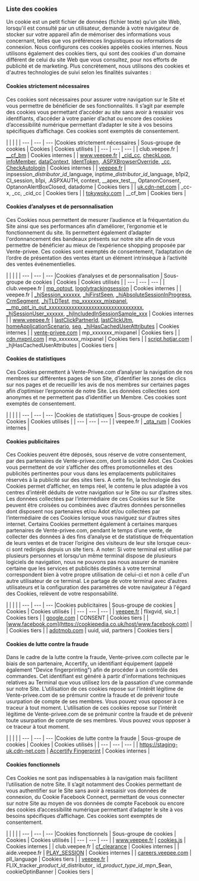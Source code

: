 ### Liste des cookies

Un cookie est un petit fichier de données (fichier texte) qu'un site Web, lorsqu'il est consulté par un utilisateur, demande à votre navigateur de stocker sur votre appareil afin de mémoriser des informations vous concernant, telles que vos préférences linguistiques ou informations de connexion. Nous configurons ces cookies appelés cookies internes. Nous utilisons également des cookies tiers, qui sont des cookies d'un domaine différent de celui du site Web que vous consultez, pour nos efforts de publicité et de marketing. Plus concrètement, nous utilisons des cookies et d'autres technologies de suivi selon les finalités suivantes :

#### Cookies strictement nécessaires

Ces cookies sont nécessaires pour assurer votre navigation sur le Site et vous permettre de bénéficier de ses fonctionnalités. Il s’agit par exemple des cookies vous permettant d’accéder au site sans avoir à ressaisir vos identifiants, d’accéder à votre panier d’achat ou encore des cookies d’accessibilité numérique permettant d’adapter le site à vos besoins spécifiques d’affichage. Ces cookies sont exemptés de consentement.

|     |     |     |
| --- | --- | --- |Cookies strictement nécessaires
| Sous-groupe de cookies | Cookies | Cookies utilisés |
| --- | --- | --- |
| club.veepee.fr | [\_\_cf\_bm](https://cookiepedia.co.uk/cookies/__cf_bm) | Cookies internes |
| www.veepee.fr | [\_cid\_cc](https://cookiepedia.co.uk/cookies/_cid_cc), [checkLoop](https://cookiepedia.co.uk/cookies/checkLoop), [infoMember](https://cookiepedia.co.uk/cookies/infoMember), [dataContext](https://cookiepedia.co.uk/cookies/dataContext), [IdentToken](https://cookiepedia.co.uk/cookies/IdentToken), [.ASPXBrowserOverride](https://cookiepedia.co.uk/cookies/.ASPXBrowserOverride), [\_cc](https://cookiepedia.co.uk/cookies/_cc), [CheckAutologin](https://cookiepedia.co.uk/cookies/CheckAutologin) | Cookies internes |
| [veepee.fr](https://cookiepedia.co.uk/host/veepee.fr) | inpsession\_$distributor\_id\_$language, inptime\_$distributor\_id\_$language, b1pi2, CI\_session, b1pi, .ASPXAUTH, context, \_\_apex\_test\_\_, OptanonConsent, OptanonAlertBoxClosed, datadome | Cookies tiers |
| [uk.cdn-net.com](https://cookiepedia.co.uk/host/uk.cdn-net.com) | \_cc-x, \_cc, \_cid\_cc | Cookies tiers |
| [tokywoky.com](https://cookiepedia.co.uk/host/tokywoky.com) | \_\_cf\_bm | Cookies tiers |

#### Cookies d’analyses et de personnalisation

Ces Cookies nous permettent de mesurer l’audience et la fréquentation du Site ainsi que ses performances afin d’améliorer, l’ergonomie et le fonctionnement du site. Ils permettent également d’adapter l'ordonnancement des bandeaux présents sur notre site afin de vous permettre de bénéficier au mieux de l’expérience shopping proposée par Vente-privee. Ces cookies sont exemptés de consentement, l’adaptation de l’ordre de présentation des ventes étant un élément intrinsèque à l’activité des ventes événementielles.

|     |     |     |
| --- | --- | --- |Cookies d’analyses et de personnalisation
| Sous-groupe de cookies | Cookies | Cookies utilisés |
| --- | --- | --- |
| club.veepee.fr | [mp\_optout](https://cookiepedia.co.uk/cookies/mp_optout), [logglytrackingsession](https://cookiepedia.co.uk/cookies/logglytrackingsession) | Cookies internes |
| veepee.fr | [\_hjSession\_xxxxxx](https://cookiepedia.co.uk/cookies/_hjSession_xxxxxx), [\_hjFirstSeen](https://cookiepedia.co.uk/cookies/_hjFirstSeen), [\_hjAbsoluteSessionInProgress](https://cookiepedia.co.uk/cookies/_hjAbsoluteSessionInProgress), [CrmSegment](https://cookiepedia.co.uk/cookies/CrmSegment), [\_hjTLDTest](https://cookiepedia.co.uk/cookies/_hjTLDTest), [mp\_xxxxxxx\_mixpanel](https://cookiepedia.co.uk/cookies/mp_xxxxxxx_mixpanel), [\_\_mp\_opt\_in\_out\_xxxxxxxxxxxxxxxxxxxxxxxxxxxxxxxxx](https://cookiepedia.co.uk/cookies/__mp_opt_in_out_xxxxxxxxxxxxxxxxxxxxxxxxxxxxxxxxx), [\_hjSessionUser\_xxxxxx](https://cookiepedia.co.uk/cookies/_hjSessionUser_xxxxxx), [\_hjIncludedInSessionSample\_xxx](https://cookiepedia.co.uk/cookies/_hjIncludedInSessionSample_xxx) | Cookies internes |
| www.veepee.fr | [lastClickPartnerId](https://cookiepedia.co.uk/cookies/lastClickPartnerId), [lastClickUtm](https://cookiepedia.co.uk/cookies/lastClickUtm), [homeApplicationScenario](https://cookiepedia.co.uk/cookies/homeApplicationScenario), [seq](https://cookiepedia.co.uk/cookies/seq), [\_hjHasCachedUserAttributes](https://cookiepedia.co.uk/cookies/_hjHasCachedUserAttributes) | Cookies internes |
| [vente-privee.com](https://cookiepedia.co.uk/host/vente-privee.com) | mp\_xxxxxxx\_mixpanel | Cookies tiers |
| [cdn.mxpnl.com](https://cookiepedia.co.uk/host/cdn.mxpnl.com) | mp\_xxxxxxx\_mixpanel | Cookies tiers |
| [script.hotjar.com](https://cookiepedia.co.uk/host/script.hotjar.com) | \_hjHasCachedUserAttributes | Cookies tiers |

#### Cookies de statistiques

Ces Cookies permettent à Vente-Privee.com d’analyser la navigation de nos membres sur différentes pages de son Site, d’identifier les zones de clics sur nos pages et de recueillir les avis de nos membres sur certaines pages afin d’optimiser l’ergonomie de notre Site. Les données collectées sont anonymes et ne permettent pas d’identifier un Membre. Ces cookies sont exemptés de consentement.

|     |     |     |
| --- | --- | --- |Cookies de statistiques
| Sous-groupe de cookies | Cookies | Cookies utilisés |
| --- | --- | --- |
| veepee.fr | [\_qta\_rum](https://cookiepedia.co.uk/cookies/_qta_rum) | Cookies internes |

#### Cookies publicitaires

Ces Cookies peuvent être déposés, sous réserve de votre consentement, par des partenaires de Vente-privee.com, dont la société Adot. Ces Cookies vous permettent de voir s’afficher des offres promotionnelles et des publicités pertinentes pour vous dans les emplacements publicitaires réservés à la publicité sur des sites tiers. A cette fin, la technologie des Cookies permet d’afficher, en temps réel, le contenu le plus adaptée à vos centres d’intérêt déduits de votre navigation sur le Site ou sur d’autres sites. Les données collectées par l’intermédiaire de ces Cookies sur le Site peuvent être croisées ou combinées avec d’autres données personnelles dont disposent nos partenaires et/ou Adot et/ou collectées par l’intermédiaire de ces Cookies lorsque vous naviguez sur d’autres sites internet. Certains Cookies permettent également à certaines marques partenaires de Vente-privee.com, pendant le temps d’une vente, de collecter des données à des fins d’analyse et de statistique de fréquentation de leurs ventes et de tracer l’origine des visiteurs de leur site lorsque ceux-ci sont redirigés depuis un site tiers. A noter: Si votre terminal est utilisé par plusieurs personnes et lorsqu’un même terminal dispose de plusieurs logiciels de navigation, nous ne pouvons pas nous assurer de manière certaine que les services et publicités destinés à votre terminal correspondent bien à votre propre utilisation de celui-ci et non à celle d'un autre utilisateur de ce terminal. Le partage de votre terminal avec d’autres utilisateurs et la configuration des paramètres de votre navigateur à l'égard des Cookies, relèvent de votre responsabilité.

|     |     |     |
| --- | --- | --- |Cookies publicitaires
| Sous-groupe de cookies | Cookies | Cookies utilisés |
| --- | --- | --- |
| [veepee.fr](https://cookiepedia.co.uk/host/veepee.fr) | flixgvid, sio\_t | Cookies tiers |
| [google.com](https://cookiepedia.co.uk/host/google.com) | CONSENT | Cookies tiers |
| [www.facebook.com](https://cookiepedia.co.uk/host/www.facebook.com) |     | Cookies tiers |
| [adotmob.com](https://cookiepedia.co.uk/host/adotmob.com) | uuid, uid, partners | Cookies tiers |

#### Cookies de lutte contre la fraude

Dans le cadre de la lutte contre la fraude, Vente-privee.com collecte par le biais de son partenaire, Accertify, un identifiant équipement (appelé également "Device fingerprinting") afin de procéder à un contrôle des commandes. Cet identifiant est généré à partir d'informations techniques relatives au Terminal que vous utilisez lors de la passation d'une commande sur notre Site. L’utilisation de ces cookies repose sur l’intérêt légitime de Vente-privee.com de se prémunir contre la fraude et de prévenir toute usurpation de compte de ses membres. Vous pouvez vous opposer à ce traceur à tout moment. L’utilisation de ces cookies repose sur l’intérêt légitime de Vente-privee.com de se prémunir contre la fraude et de prévenir toute usurpation de compte de ses membres. Vous pouvez vous opposer à ce traceur à tout moment.

|     |     |     |
| --- | --- | --- |Cookies de lutte contre la fraude
| Sous-groupe de cookies | Cookies | Cookies utilisés |
| --- | --- | --- |
| https://staging-uk.cdn-net.com | [Accertify Fingerprint](https://cookiepedia.co.uk/cookies/Accertify%20Fingerprint) | Cookies internes |

#### Cookies fonctionnels

Ces Cookies ne sont pas indispensables à la navigation mais facilitent l’utilisation de notre Site. Il s’agit notamment des Cookies permettant de vous authentifier sur le Site sans avoir à ressaisir vos données de connexion, du Cookie Facebook Connect, permettant de vous connecter sur notre Site au moyen de vos données de compte Facebook ou encore des cookies d’accessibilité numérique permettant d’adapter le site à vos besoins spécifiques d’affichage. Ces cookies sont exemptés de consentement.

|     |     |     |
| --- | --- | --- |Cookies fonctionnels
| Sous-groupe de cookies | Cookies | Cookies utilisés |
| --- | --- | --- |
| www.veepee.fr | [cookies.js](https://cookiepedia.co.uk/cookies/cookies.js) | Cookies internes |
| club.veepee.fr | [cf\_clearance](https://cookiepedia.co.uk/cookies/cf_clearance) | Cookies internes |
| aide.veepee.fr | [PLAY\_SESSION](https://cookiepedia.co.uk/cookies/PLAY_SESSION) | Cookies internes |
| [careers.veepee.com](https://cookiepedia.co.uk/host/careers.veepee.com) | pll\_language | Cookies tiers |
| [veepee.fr](https://cookiepedia.co.uk/host/veepee.fr) | FLIX\_tracker\_$product\_id\_$distributor\_ id\_$product\_type\_id\_$mpn\_$ean, cookieOptinBanner | Cookies tiers |